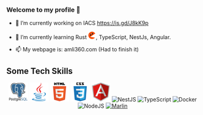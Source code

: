 ### Welcome to my profile 👋

- 🔭 I’m currently working on IACS <https://is.gd/J8kK9p>

- 🌱 I’m currently learning Rust <img src="./img/ferris-pacman.png" alt="crab" />, TypeScript, NestJs, Angular.
- 📫 My webpage is: amli360.com (Had to finish it)
  

## Some Tech Skills

<p align="center">
  <img src="https://github.com/devicons/devicon/blob/master/icons/postgresql/postgresql-original-wordmark.svg" alt="postgreSQL" width="50" height="50"/>
  <img src="https://github.com/devicons/devicon/blob/master/icons/java/java-original.svg" alt="Java" width="50" height="50"/>
  <img src="https://github.com/devicons/devicon/blob/master/icons/html5/html5-original-wordmark.svg" alt="HTML 5" width="50" height="50"/>
  <img src="https://github.com/devicons/devicon/blob/master/icons/css3/css3-original-wordmark.svg" alt="postgreSQL" width="50" height="50"/>
  <img src="https://github.com/devicons/devicon/blob/master/icons/angularjs/angularjs-original.svg" alt="Angular" width="50" height="50"/>
  <img src="https://iconape.com/wp-content/files/kr/371166/svg/371166.svg" alt="NestJS" width="50" height="50"/>
  <img src="https://img.icons8.com/color/344/typescript.png" alt="TypeScript" width="50" height="50"/>
  <img src="https://cdn.iconscout.com/icon/free/png-512/docker-13-1175230.png" alt="Docker" width="50" height="50"/>
  <img src="https://cdn.iconscout.com/icon/free/png-256/nodejs-6-569582.png" alt="NodeJS" width="50" height="50"/>
  
  
  <a href="https://marlinfw.org/" target="blank">
    <img src="https://www.vhv.rs/dpng/d/590-5903037_logo-marlin-3d-printer-hd-png-download.png" alt="Marlin" width="50" height="50"/>
  </a>
 
</p>
<!--
**aml360/aml360** is a ✨ _special_ ✨ repository because its `README.md` (this file) appears on your GitHub profile.
-->
